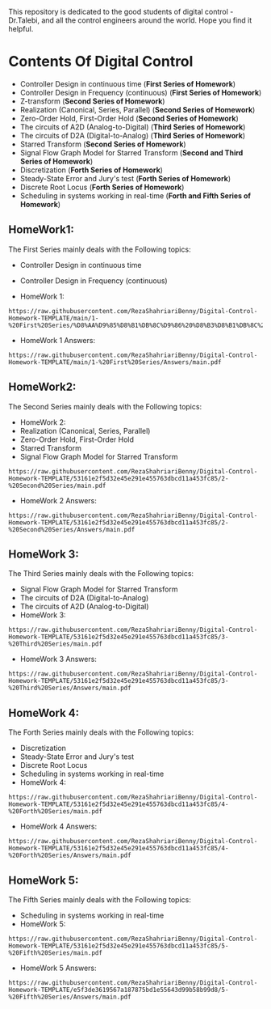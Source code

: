 This repository is dedicated to the good students of digital control - Dr.Talebi, and all the control engineers around the world. Hope you find it helpful.
# Contents Of Digital Control
- Controller Design in continuous time (**First Series of Homework**)
- Controller Design in Frequency (continuous) (**First Series of Homework**)
- Z-transform (**Second Series of Homework**)
- Realization (Canonical, Series, Parallel) (**Second Series of Homework**)
- Zero-Order Hold, First-Order Hold (**Second Series of Homework**)
- The circuits of A2D (Analog-to-Digital) (**Third Series of Homework**)
- The circuits of D2A (Digital-to-Analog) (**Third Series of Homework**)
- Starred Transform (**Second Series of Homework**)
- Signal Flow Graph Model for Starred Transform (**Second and Third Series of Homework**)
- Discretization (**Forth Series of Homework**)
- Steady-State Error and Jury's test (**Forth Series of Homework**)
- Discrete Root Locus (**Forth Series of Homework**)
- Scheduling in systems working in real-time (**Forth and Fifth Series of Homework**)

## HomeWork1:
The First Series mainly deals with the Following topics:
- Controller Design in continuous time 
- Controller Design in Frequency (continuous)

- HomeWork 1:
```
https://raw.githubusercontent.com/RezaShahriariBenny/Digital-Control-Homework-TEMPLATE/main/1-%20First%20Series/%D8%AA%D9%85%D8%B1%DB%8C%D9%86%20%D8%B3%D8%B1%DB%8C%20%D8%A7%D9%88%D9%84/main.pdf
```
- HomeWork 1 Answers:
```
https://raw.githubusercontent.com/RezaShahriariBenny/Digital-Control-Homework-TEMPLATE/main/1-%20First%20Series/Answers/main.pdf
```
## HomeWork2:
The Second Series mainly deals with the Following topics:
- HomeWork 2:
- Realization (Canonical, Series, Parallel)
- Zero-Order Hold, First-Order Hold
- Starred Transform
- Signal Flow Graph Model for Starred Transform
```
https://raw.githubusercontent.com/RezaShahriariBenny/Digital-Control-Homework-TEMPLATE/53161e2f5d32e45e291e455763dbcd11a453fc85/2-%20Second%20Series/main.pdf
```
- HomeWork 2 Answers:
```
https://raw.githubusercontent.com/RezaShahriariBenny/Digital-Control-Homework-TEMPLATE/53161e2f5d32e45e291e455763dbcd11a453fc85/2-%20Second%20Series/Answers/main.pdf
```
## HomeWork 3:
The Third Series mainly deals with the Following topics:
- Signal Flow Graph Model for Starred Transform
- The circuits of D2A (Digital-to-Analog)
- The circuits of A2D (Analog-to-Digital)
- HomeWork 3:
```
https://raw.githubusercontent.com/RezaShahriariBenny/Digital-Control-Homework-TEMPLATE/53161e2f5d32e45e291e455763dbcd11a453fc85/3-%20Third%20Series/main.pdf
```
- HomeWork 3 Answers:
```
https://raw.githubusercontent.com/RezaShahriariBenny/Digital-Control-Homework-TEMPLATE/53161e2f5d32e45e291e455763dbcd11a453fc85/3-%20Third%20Series/Answers/main.pdf
```
## HomeWork 4:
The Forth Series mainly deals with the Following topics:
- Discretization
- Steady-State Error and Jury's test
- Discrete Root Locus
- Scheduling in systems working in real-time 
- HomeWork 4:
```
https://raw.githubusercontent.com/RezaShahriariBenny/Digital-Control-Homework-TEMPLATE/53161e2f5d32e45e291e455763dbcd11a453fc85/4-%20Forth%20Series/main.pdf
```
- HomeWork 4 Answers:
```
https://raw.githubusercontent.com/RezaShahriariBenny/Digital-Control-Homework-TEMPLATE/53161e2f5d32e45e291e455763dbcd11a453fc85/4-%20Forth%20Series/Answers/main.pdf
```
## HomeWork 5:
The Fifth Series mainly deals with the Following topics:
- Scheduling in systems working in real-time 
- HomeWork 5:
```
https://raw.githubusercontent.com/RezaShahriariBenny/Digital-Control-Homework-TEMPLATE/53161e2f5d32e45e291e455763dbcd11a453fc85/5-%20Fifth%20Series/main.pdf
```
- HomeWork 5 Answers:
```
https://raw.githubusercontent.com/RezaShahriariBenny/Digital-Control-Homework-TEMPLATE/e5f3de3619567a187875bd1e55643d99b58b99d8/5-%20Fifth%20Series/Answers/main.pdf
```
